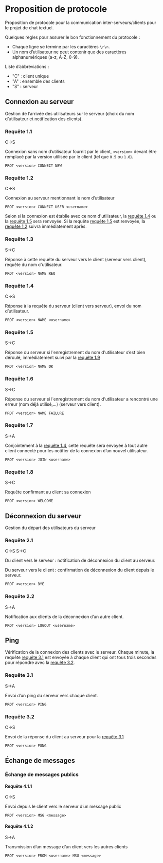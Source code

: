 Proposition de protocole
========================

Proposition de protocole pour la communication inter-serveurs/clients pour le projet de chat textuel.

Quelques règles pour assurer le bon fonctionnement du protocole :

-   Chaque ligne se termine par les caractères `\r\n`.
-   Un nom d’utilisateur ne peut contenir que des caractères alphanumériques (a-z, A-Z, 0-9).

Liste d’abbréviations :

-   "C" : client unique
-   "A" : ensemble des clients
-   "S" : serveur

Connexion au serveur
--------------------

Gestion de l’arrivée des utilisateurs sur le serveur (choix du nom d’utilisateur et notification des clients).

### Requête 1.1

C->S

Connexion sans nom d’utilisateur fournit par le client, `<version>` devant être remplacé par la version utilisée par le client (tel que `0.5` ou `1.0`).

``` text
PROT <version> CONNECT NEW
```

### Requête 1.2

C->S

Connexion au serveur mentionnant le nom d’utilisateur

``` text
PROT <version> CONNECT USER <username>
```

Selon si la connexion est établie avec ce nom d'utilisateur, la [requête 1.4](#requête-14) ou la [requête 1.5](#requête-15) sera renvoyée. Si la requête [requête 1.5](#requête-15) est renvoyée, la [requête 1.2](#requête-12) suivra immédiatement après.

### Requête 1.3

S->C

Réponse à cette requête du serveur vers le client (serveur vers client), requête du nom d'utilisateur.

``` text
PROT <version> NAME REQ
```

### Requête 1.4

C->S

Réponse à la requête du serveur (client vers serveur), envoi du nom d’utilisateur.

``` text
PROT <version> NAME <username>
```

### Requête 1.5

S->C

Réponse du serveur si l'enregistrement du nom d'utilisateur s’est bien déroulé, immédiatement suivi par la [requête 1.9](#requête-18)

``` text
PROT <version> NAME OK
```

### Requête 1.6

S->C

Réponse du serveur si l'enregistrement du nom d'utilisateur a rencontré une erreur (nom déjà utilisé,…) (serveur vers client).

``` text
PROT <version> NAME FAILURE
```

### Requête 1.7

S->A

Conjointement à la [requête 1.4](#requête-14), cette requête sera envoyée à tout autre client connecté pour les notifier de la connexion d’un nouvel utilisateur.

``` text
PROT <version> JOIN <username>
```

### Requête 1.8

S->C

Requête confirmant au client sa connexion

``` text
PROT <version> WELCOME
```

Déconnexion du serveur
----------------------

Gestion du départ des utilisateurs du serveur

### Requête 2.1

C->S
S->C

Du client vers le serveur : notification de déconnexion du client au serveur.

Du serveur vers le client : confirmation de déconnexion du client depuis le serveur.

``` text
PROT <version> BYE
```

### Requête 2.2

S->A

Notification aux clients de la déconnexion d’un autre client.

``` text
PROT <version> LOGOUT <username>
```

Ping
----

Vérification de la connexion des clients avec le serveur. Chaque minute, la requête [requête 3.1](#requête-31) est envoyée à chaque client qui ont tous trois secondes pour répondre avec la [requête 3.2](#requête-32).

### Requête 3.1

S->A

Envoi d’un ping du serveur vers chaque client.

``` text
PROT <version> PING
```

### Requête 3.2

C->S

Envoi de la réponse du client au serveur pour la [requête 3.1](#requête-31)

``` text
PROT <version> PONG
```

## Échange de messages
### Échange de messages publics

#### Requête 4.1.1

C->S

Envoi depuis le client vers le serveur d’un message public
``` text
PROT <version> MSG <message>
```

#### Requête 4.1.2

S->A

Transmission d’un message d’un client vers les autres clients
``` text
PROT <version> FROM <username> MSG <message>
```
